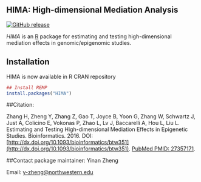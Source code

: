 ## HIMA: High-dimensional Mediation Analysis
[![GitHub release](https://img.shields.io/badge/release-v1.0.5-blue.svg)](https://github.com/YinanZheng/HIMA/releases)

*HIMA* is an [R](http://en.wikipedia.org/wiki/R_%28programming_language%29) package for estimating and testing high-dimensional mediation effects in genomic/epigenomic studies.

## Installation 

HIMA is now available in R CRAN repository
```r
## Install REMP
install.packages("HIMA")
```

##Citation:

Zhang H, Zheng Y, Zhang Z, Gao T, Joyce B, Yoon G, Zhang W, Schwartz J, Just A, Colicino E, Vokonas P, Zhao L, Lv J, Baccarelli A, Hou L, Liu L. Estimating and Testing High-dimensional Mediation Effects in Epigenetic Studies. Bioinformatics. 2016. DOI: [http://dx.doi.org/10.1093/bioinformatics/btw351](http://dx.doi.org/10.1093/bioinformatics/btw351). [PubMed PMID: 27357171](http://www.ncbi.nlm.nih.gov/pubmed/?term=27357171).

##Contact package maintainer:
Yinan Zheng 

Email: y-zheng@northwestern.edu
